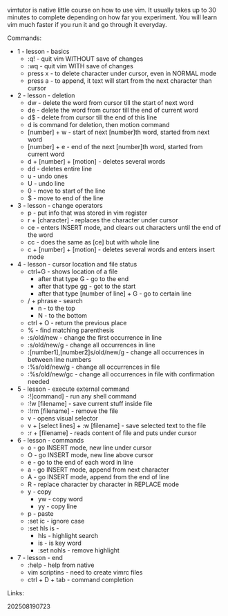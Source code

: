vimtutor is native little course on how to use vim. It usually takes up to 30 minutes to complete depending on how far you experiment. You will learn vim much faster if you run it and go through it everyday.

Commands:
- 1 - lesson - basics
	- :q! - quit vim WITHOUT save of changes
	- :wq - quit vim WITH save of changes
	- press x - to delete character under cursor, even in NORMAL mode
	- press a - to append, it text will start from the next character than cursor
- 2 - lesson - deletion
	- dw - delete the word from cursor till the start of next word
	- de - delete the word from cursor till the end of current word
	- d$ - delete from cursor till the end of this line
	- d is command for deletion, then motion command
	- [number] + w - start of next [number]th word, started from next word
	- [number] + e - end of the next [number]th word, started from current word
	- d + [number] + [motion] - deletes several words
	- dd - deletes entire line
	- u - undo ones
	- U - undo line
	- 0 - move to start of the line
	- $ - move to end of the line
- 3 - lesson - change operators
	- p - put info that was stored in vim register
	- r + [character] - replaces the character under cursor
	- ce - enters INSERT mode, and clears out characters until the end of the word
	- cc - does the same as [ce] but with whole line
	- c + [number] + [motion] - deletes several words and enters insert mode
- 4 - lesson - cursor location and file status
	- ctrl+G - shows location of a file
		- after that type G - go to the end 
		- after that type gg - got to the start
		- after that type [number of line] + G - go to certain line
	- / + phrase - search
		- n - to the top
		- N - to the bottom
	- ctrl + O - return the previous place
	- % - find matching parenthesis  
	- :s/old/new - change the first occurrence in line
	- :s/old/new/g - change all occurrences in line
	- :[number1],[number2]s/old/new/g - change all occurrences in between line numbers
	- :%s/old/new/g - change all occurrences in file
	- :%s/old/new/gc - change all occurrences in file with confirmation needed
- 5 - lesson - execute external command
	- :![command] - run any shell command
	- :!w [filename] - save current stuff inside file
	- :!rm [filename] - remove the file
	- v - opens visual selector
	- v + [select lines] + :w [filename] - save selected text to the file
	- :r + [filename] - reads content of file and puts under cursor
- 6 - lesson - commands
	- o - go INSERT mode, new line under cursor
	- O - go INSERT mode, new line above cursor
	- e - go to the end of each word in line
	- a - go INSERT mode, append from next character
	- A - go INSERT mode, append from the end of line
	- R - replace character by character in REPLACE mode
	- y - copy
		- yw - copy word
		- yy - copy line
	- p - paste
	- :set ic - ignore case
	- :set hls is -
		- hls - highlight search
		- is - is key word
		- :set nohls - remove highlight
- 7 - lesson - end
	- :help - help from native
	- vim scriptins - need to create vimrc files
	- ctrl + D + tab - command completion

Links:

202508190723

